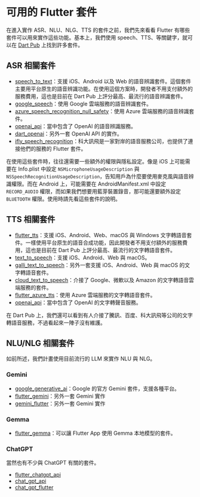 # 可用的 Flutter 套件

在進入實作 ASR、NLU、NLG、TTS 的套件之前，我們先來看看 Flutter 有哪些套件可以用來實作這些功能。基本上，我們使用 speech、TTS、等關鍵字，就可以在 [Dart Pub](https://pub.dev/) 上找到許多套件。

## ASR 相關套件

- [speech_to_text](https://pub.dev/packages/speech_to_text)：支援 iOS、Android 以及 Web 的語音辨識套件。這個套件主要用平台原生的語音辨識功能。在使用這個方案時，開發者不用支付額外的服務費用，這也是目前在 Dart Pub 上評分最高、最流行的語音辨識套件。
- [google_speech](https://pub.dev/packages/google_speech)：使用 Google 雲端服務的語音辨識套件。
- [azure_speech_recognition_null_safety](https://pub.dev/packages/azure_speech_recognition_null_safety)：使用 Azure 雲端服務的語音辨識套件。
- [openai_api](https://pub.dev/packages/openai_api)：當中包含了 OpenAI 的語音辨識服務。
- [dart_openai](https://pub.dev/packages/dart_openai)：另外一套 OpenAI API 的實作。
- [ifly_speech_recognition](https://pub.dev/packages/ifly_speech_recognition)：科大訊飛是一家對岸的語音服務公司，也提供了連接他們的服務的 Flutter 套件。

在使用這些套件時，往往還需要一些額外的權限與隱私設定。像是 iOS 上可能需要在 Info.plist 中設定 `NSMicrophoneUsageDescription` 與 `NSSpeechRecognitionUsageDescription`，告知用戶為什麼要使用麥克風與語音辨識權限。而在 Android 上，可能需要在 AndroidManifest.xml 中設定 `RECORD_AUDIO` 權限，而如果我們想要用藍芽裝置錄音，那可能還要額外設定 `BLUETOOTH` 權限。使用時請先看這些套件的說明。

## TTS 相關套件

- [flutter_tts](https://pub.dev/packages/flutter_tts)：支援 iOS、Android、Web、macOS 與 Windows 文字轉語音套件。一樣使用平台原生的語音合成功能，因此開發者不用支付額外的服務費用，這也是目前在 Dart Pub 上評分最高、最流行的文字轉語音套件。
- [text_to_speech](https://pub.dev/packages/text_to_speech)：支援 iOS、Android、Web 與 macOS。
- [galli_text_to_speech](https://pub.dev/packages/galli_text_to_speech)：另外一套支援 iOS、Android、Web 與 macOS 的文字轉語音套件。
- [cloud_text_to_speech](https://pub.dev/packages/cloud_text_to_speech)：介接了 Google、微軟以及 Amazon 的文字轉語音雲端服務的套件。
- [flutter_azure_tts](https://pub.dev/packages/flutter_azure_tts)：使用 Azure 雲端服務的文字轉語音套件。
- [openai_api](https://pub.dev/packages/openai_api)：當中包含了 OpenAI 的文字轉聲音服務。

在 Dart Pub 上，我們還可以看到有人介接了騰訊、百度、科大訊飛等公司的文字轉語音服務，不過看起來一陣子沒有維護。

## NLU/NLG 相關套件

如前所述，我們計畫使用目前流行的 LLM 來實作 NLU 與 NLG。

### Gemini

- [google_generative_ai](https://pub.dev/packages/google_generative_ai)：Google 的官方 Gemini 套件，支援各種平台。
- [flutter_gemini](https://pub.dev/packages/flutter_gemini)：另外一套 Gemini 實作
- [gemini_flutter](https://pub.dev/packages/gemini_flutter)：另外一套 Gemini 實作

### Gemma

- [flutter_gemma](https://pub.dev/packages/flutter_gemma)：可以讓 Flutter App 使用 Gemma 本地模型的套件。

### ChatGPT

當然也有不少與 ChatGPT 有關的套件。

- [flutter_chatgpt_api](https://pub.dev/packages/flutter_chatgpt_api)
- [chat_gpt_api](https://pub.dev/packages/chat_gpt_api)
- [chat_gpt_flutter](https://pub.dev/packages/chat_gpt_flutter)
